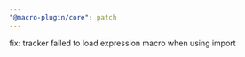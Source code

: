 ```yaml
---
"@macro-plugin/core": patch
---
```


fix: tracker failed to load expression macro when using import
